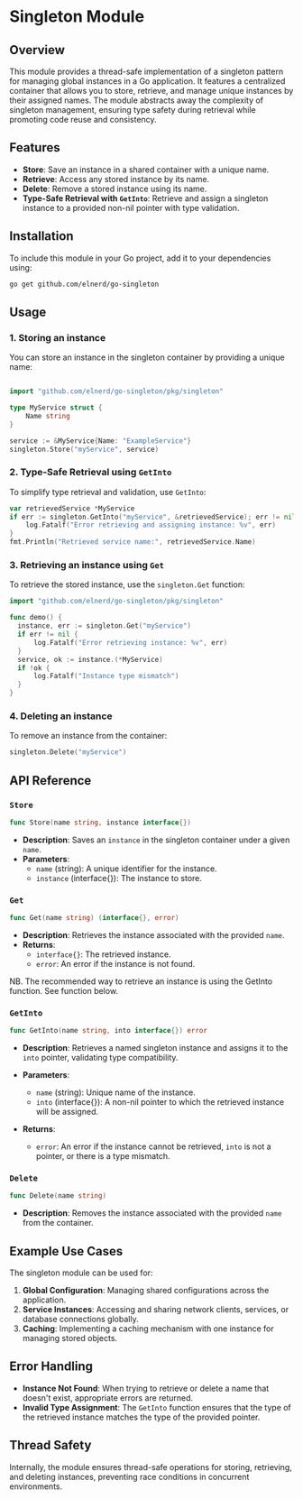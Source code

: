 # Singleton Module
## Overview
This module provides a thread-safe implementation of a singleton pattern for managing global instances in a Go application. It features a centralized container that allows you to store, retrieve, and manage unique instances by their assigned names. The module abstracts away the complexity of singleton management, ensuring type safety during retrieval while promoting code reuse and consistency.
## Features
- **Store**: Save an instance in a shared container with a unique name.
- **Retrieve**: Access any stored instance by its name.
- **Delete**: Remove a stored instance using its name.
- **Type-Safe Retrieval with `GetInto`**: Retrieve and assign a singleton instance to a provided non-nil pointer with type validation.

## Installation
To include this module in your Go project, add it to your dependencies using:
``` sh
go get github.com/elnerd/go-singleton
```
## Usage
### 1. **Storing an instance**
You can store an instance in the singleton container by providing a unique name:
``` go

import "github.com/elnerd/go-singleton/pkg/singleton"

type MyService struct {
    Name string
}

service := &MyService{Name: "ExampleService"}
singleton.Store("myService", service)
```

### 2. **Type-Safe Retrieval using `GetInto`**
To simplify type retrieval and validation, use `GetInto`:
``` go
var retrievedService *MyService
if err := singleton.GetInto("myService", &retrievedService); err != nil {
    log.Fatalf("Error retrieving and assigning instance: %v", err)
}
fmt.Println("Retrieved service name:", retrievedService.Name)
```
### 3. **Retrieving an instance using `Get`**
To retrieve the stored instance, use the `singleton.Get` function:
``` go
import "github.com/elnerd/go-singleton/pkg/singleton"

func demo() {
  instance, err := singleton.Get("myService")
  if err != nil {
      log.Fatalf("Error retrieving instance: %v", err)
  }
  service, ok := instance.(*MyService)
  if !ok {
      log.Fatalf("Instance type mismatch")
  }
}
```
### 4. **Deleting an instance**
To remove an instance from the container:
``` go
singleton.Delete("myService")
```
## API Reference
### `Store`
``` go
func Store(name string, instance interface{})
```
- **Description**: Saves an `instance` in the singleton container under a given `name`.
- **Parameters**:
    - `name` (string): A unique identifier for the instance.
    - `instance` (interface{}): The instance to store.

### `Get`
``` go
func Get(name string) (interface{}, error)
```
- **Description**: Retrieves the instance associated with the provided `name`.
- **Returns**:
    - `interface{}`: The retrieved instance.
    - `error`: An error if the instance is not found.

NB. The recommended way to retrieve an instance is using the GetInto function. See function below.

### `GetInto`
``` go
func GetInto(name string, into interface{}) error
```
- **Description**: Retrieves a named singleton instance and assigns it to the `into` pointer, validating type compatibility.
- **Parameters**:
    - `name` (string): Unique name of the instance.
    - `into` (interface{}): A non-nil pointer to which the retrieved instance will be assigned.

- **Returns**:
    - `error`: An error if the instance cannot be retrieved, `into` is not a pointer, or there is a type mismatch.

### `Delete`
``` go
func Delete(name string)
```
- **Description**: Removes the instance associated with the provided `name` from the container.

## Example Use Cases
The singleton module can be used for:
1. **Global Configuration**: Managing shared configurations across the application.
2. **Service Instances**: Accessing and sharing network clients, services, or database connections globally.
3. **Caching**: Implementing a caching mechanism with one instance for managing stored objects.

## Error Handling
- **Instance Not Found**: When trying to retrieve or delete a name that doesn't exist, appropriate errors are returned.
- **Invalid Type Assignment**: The `GetInto` function ensures that the type of the retrieved instance matches the type of the provided pointer.

## Thread Safety
Internally, the module ensures thread-safe operations for storing, retrieving, and deleting instances, preventing race conditions in concurrent environments.

